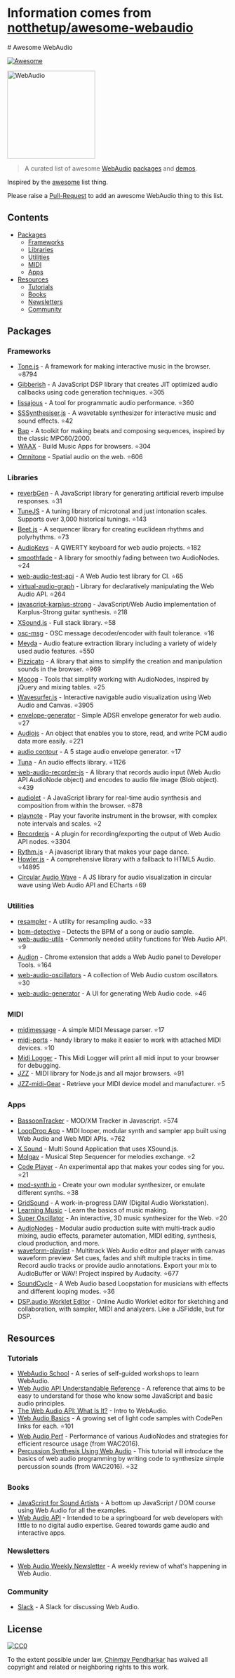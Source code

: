 # Information comes from [notthetup/awesome-webaudio](https://github.com/notthetup/awesome-webaudio)
﻿# Awesome WebAudio

[![Awesome](https://cdn.rawgit.com/sindresorhus/awesome/d7305f38d29fed78fa85652e3a63e154dd8e8829/media/badge.svg)](https://github.com/sindresorhus/awesome)

<img src="https://raw.githubusercontent.com/voodootikigod/logo.js/master/webaudio/webaudio-js.png" width="200px" alt="WebAudio">

> A curated list of awesome [WebAudio](https://developer.mozilla.org/en-US/docs/Web/API/Web_Audio_API) [packages](#packages) and [demos](#demos).

Inspired by the [awesome](https://github.com/sindresorhus/awesome) list thing.

Please raise a [Pull-Request](https://github.com/notthetup/awesome-webaudio/pulls) to add an awesome WebAudio thing to this list.

## Contents
- [Packages](#packages)
  - [Frameworks](#frameworks)
  - [Libraries](#libraries)
  - [Utilities](#utilities)
  - [MIDI](#midi)
  - [Apps](#apps)
- [Resources](#resources)
  - [Tutorials](#tutorials)
  - [Books](#books)
  - [Newsletters](#newsletters)
  - [Community](#community)

## Packages

### Frameworks
- [Tone.js](https://github.com/Tonejs/Tone.js) - A framework for making interactive music in the browser. :star:8794
- [Gibberish](https://github.com/gibber-cc/gibberish) - A JavaScript DSP library that creates JIT optimized audio callbacks using code generation techniques. :star:305
- [lissajous](https://github.com/kylestetz/lissajous) -  A tool for programmatic audio performance. :star:360
- [SSSynthesiser.js](https://github.com/surikov/SSSynthesiser.js) -  A wavetable synthesizer for interactive music and sound effects. :star:42
- [Bap](http://bapjs.org/) - A toolkit for making beats and composing sequences, inspired by the classic MPC60/2000.
- [WAAX](https://github.com/hoch/WAAX/) - Build Music Apps for browsers. :star:304
- [Omnitone](https://github.com/GoogleChrome/omnitone) - Spatial audio on the web. :star:606

### Libraries
- [reverbGen](https://github.com/adelespinasse/reverbGen) - A JavaScript library for generating artificial reverb impulse responses. :star:31
- [TuneJS](https://github.com/abbernie/tune) - A tuning library of microtonal and just intonation scales. Supports over 3,000 historical tunings. :star:143
- [Beet.js](https://github.com/zya/beet.js) - A sequencer library for creating euclidean rhythms and polyrhythms. :star:73
- [AudioKeys](https://github.com/kylestetz/AudioKeys) - A QWERTY keyboard for web audio projects. :star:182
- [smoothfade](https://github.com/notthetup/smoothfade) - A library for smoothly fading between two AudioNodes. :star:24
- [web-audio-test-api](https://github.com/mohayonao/web-audio-test-api) - A Web Audio test library for CI. :star:65
- [virtual-audio-graph](https://github.com/benji6/virtual-audio-graph) - Library for declaratively manipulating the Web Audio API. :star:264
- [javascript-karplus-strong](https://github.com/mrahtz/javascript-karplus-strong) - JavaScript/Web Audio implementation of Karplus-Strong guitar synthesis. :star:218
- [XSound.js](https://github.com/Korilakkuma/XSound) - Full stack library. :star:58
- [osc-msg](https://github.com/mohayonao/osc-msg) - OSC message decoder/encoder with fault tolerance. :star:16
- [Meyda](https://github.com/meyda/meyda) - Audio feature extraction library including a variety of widely used audio features. :star:550
- [Pizzicato](https://github.com/alemangui/pizzicato) - A library that aims to simplify the creation and manipulation sounds in the browser. :star:969
- [Mooog](https://github.com/mattlima/mooog) - Tools that simplify working with AudioNodes, inspired by jQuery and mixing tables. :star:25
- [Wavesurfer.js](https://github.com/katspaugh/wavesurfer.js) - Interactive navigable audio visualization using Web Audio and Canvas. :star:3905
- [envelope-generator](https://github.com/itsjoesullivan/envelope-generator) - Simple ADSR envelope generator for web audio. :star:27
- [Audiojs](https://github.com/audiojs/audio) - An object that enables you to store, read, and write PCM audio data more easily. :star:221
- [audio contour](https://github.com/danigb/audio-contour) - A 5 stage audio envelope generator. :star:17
- [Tuna](https://github.com/Theodeus/tuna) - An audio effects library. :star:1126
- [web-audio-recorder-js](https://github.com/higuma/web-audio-recorder-js) - A library that records audio input (Web Audio API AudioNode object) and encodes to audio file image (Blob object). :star:439
- [audiolet](https://github.com/oampo/Audiolet) - A JavaScript library for real-time audio synthesis and composition from within the browser. :star:878
- [playnote](https://github.com/createbits/playnote) - Play your favorite instrument in the browser, with complex note intervals and scales. :star:2
- [Recorderjs](https://github.com/mattdiamond/Recorderjs) - A plugin for recording/exporting the output of Web Audio API nodes. :star:3304
- [Rythm.js](https://okazari.github.io/Rythm.js/) - A javascript library that makes your page dance.
- [Howler.js](https://github.com/goldfire/howler.js) - A comprehensive library with a fallback to HTML5 Audio. :star:14895
- [Circular Audio Wave](https://github.com/kelvinau/circular-audio-wave) - A JS library for audio visualization in circular wave using Web Audio API and ECharts :star:69

### Utilities
- [resampler](https://github.com/notthetup/resampler) - A utility for resampling audio. :star:33
- [bpm-detective](https://github.com/tornqvist/bpm-detective) – Detects the BPM of a song or audio sample.
- [web-audio-utils](https://github.com/mohayonao/web-audio-utils) - Commonly needed utility functions for Web Audio API. :star:9
- [Audion](https://github.com/google/audion) - Chrome extension that adds a Web Audio panel to Developer Tools. :star:164
- [web-audio-oscillators](https://github.com/lukehorvat/web-audio-oscillators) - A collection of Web Audio custom oscillators. :star:30
- [web-audio-generator](https://github.com/ISNIT0/webaudio-generator) - A UI for generating Web Audio code. :star:46

### MIDI
- [midimessage](https://github.com/notthetup/midimessage) - A simple MIDI Message parser. :star:17
- [midi-ports](https://github.com/AndrejHronco/midi-ports) -  handy library to make it easier to work with attached MIDI devices. :star:10
- [Midi Logger](http://outputchannel.com/midi-logger/) - This Midi Logger will print all midi input to your browser for debugging.
- [JZZ](https://github.com/jazz-soft/JZZ) - MIDI library for Node.js and all major browsers. :star:91
- [JZZ-midi-Gear](https://github.com/jazz-soft/JZZ-midi-Gear) - Retrieve your MIDI device model and manufacturer. :star:5

### Apps
- [BassoonTracker](https://github.com/steffest/BassoonTracker) - MOD/XM Tracker in Javascript. :star:574
- [LoopDrop App](https://github.com/mmckegg/loop-drop-app) - MIDI looper, modular synth and sampler app built using Web Audio and Web MIDI APIs. :star:762
- [X Sound](https://korilakkuma.github.io/X-Sound/) - Multi Sound Application that uses XSound.js.
- [Molgav](https://github.com/surikov/molgav) - Musical Step Sequencer for melodies exchange. :star:2
- [Code Player](https://github.com/jcppman/code-player) - An experimental app that makes your codes sing for you. :star:21
- [mod-synth.io](https://github.com/andrevenancio/mod-synth.io) - Create your own modular synthesizer, or emulate different synths. :star:38
- [GridSound](https://gridsound.github.io) - A work-in-progress DAW (Digital Audio Workstation).
- [Learning Music](https://learningmusic.ableton.com/) - Learn the basics of music making.
- [Super Oscillator](https://github.com/lukehorvat/super-oscillator) - An interactive, 3D music synthesizer for the Web. :star:20
- [AudioNodes](https://audionodes.com) - Modular audio production suite with multi-track audio mixing, audio effects, parameter automation, MIDI editing, synthesis, cloud production, and more.
- [waveform-playlist](https://github.com/naomiaro/waveform-playlist) - Multitrack Web Audio editor and player with canvas waveform preview. Set cues, fades and shift multiple tracks in time. Record audio tracks or provide audio annotations. Export your mix to AudioBuffer or WAV! Project inspired by Audacity. :star:677
- [SoundCycle](https://github.com/scriptify/soundcycle) - A Web Audio based Loopstation for musicians with effects and different looping modes. :star:36
- [DSP.audio Worklet Editor](https://dsp.audio/editor/) - Online Audio Worklet editor for sketching and collaboration, with sampler, MIDI and analyzers. Like a JSFiddle, but for DSP.

## Resources

### Tutorials
- [WebAudio School](https://github.com/mmckegg/web-audio-school	) - A series of self-guided workshops to learn WebAudio.
- [Web Audio API Understandable Reference](https://web-audio-api.firebaseapp.com/) - A reference that aims to be easy to understand for those who know some JavaScript and basic audio principles.
- [The Web Audio API: What Is It?](https://code.tutsplus.com/tutorials/the-web-audio-api-what-is-it--cms-23735) - Intro to WebAudio.
- [Web Audio Basics](https://github.com/kylestetz/Web-Audio-Basics) - A growing set of light code samples with CodePen links for each. :star:101
- [Web Audio Perf](https://padenot.github.io/web-audio-perf/) - Performance of various AudioNodes and strategies for efficient resource usage (from WAC2016).
- [Percussion Synthesis Using Web Audio](https://github.com/irritant/WAC-2016-Tutorial) - This tutorial will introduce the basics of web audio programming by writing code to synthesize simple percussion sounds (from WAC2016). :star:32

### Books
- [JavaScript for Sound Artists](https://www.crcpress.com/JavaScript-for-Sound-Artists-Learn-to-Code-with-the-Web-Audio-API/Turner-Leonard/p/book/9781138961531) - A bottom up JavaScript / DOM course using Web Audio for all the examples.
- [Web Audio API](https://webaudioapi.com/book/) - Intended to be a springboard for web developers with little to no digital audio expertise. Geared towards game audio and interactive apps.

### Newsletters
- [Web Audio Weekly Newsletter](https://www.webaudioweekly.com) - A weekly review of what's happening in Web Audio.

### Community
- [Slack](https://web-audio-slackin.herokuapp.com/) - A Slack for discussing Web Audio.

## License

[![CC0](http://mirrors.creativecommons.org/presskit/buttons/88x31/svg/cc-zero.svg)](https://creativecommons.org/publicdomain/zero/1.0/)

To the extent possible under law, [Chinmay Pendharkar](https://chinmay.audio/) has waived all copyright and related or neighboring rights to this work.


